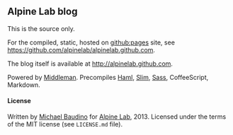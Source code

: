 ## Alpine Lab blog

This is the source only.

For the compiled, static, hosted on [github:pages](http://pages.github.com) site, see https://github.com/alpinelab/alpinelab.github.com.

The blog itself is available at http://alpinelab.github.com.

Powered by [Middleman](http://middlemanapp.com).
Precompiles [Haml](http://haml.info), [Slim](http://slim-lang.com), [Sass](http://sass-lang.com), CoffeeScript, Markdown.

#### License

Written by [Michael Baudino](https://github.com/michaelbaudino) for [Alpine Lab](http://alpine-lab.com), 2013.
Licensed under the terms of the MIT license (see `LICENSE.md` file).
